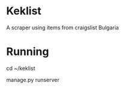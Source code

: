# Keklist

A scraper using items from craigslist Bulgaria

# Running

cd ~/keklist

manage.py runserver

